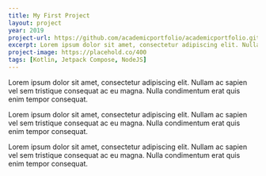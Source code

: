 ```yaml
---
title: My First Project
layout: project
year: 2019
project-url: https://github.com/academicportfolio/academicportfolio.github.io
excerpt: Lorem ipsum dolor sit amet, consectetur adipiscing elit. Nullam ac sapien vel sem tristique consequat ac eu magna. Nulla condimentum erat quis enim tempor consequat.
project-image: https://placehold.co/400
tags: [Kotlin, Jetpack Compose, NodeJS]
---
```


Lorem ipsum dolor sit amet, consectetur adipiscing elit. Nullam ac sapien vel sem tristique consequat ac eu magna. Nulla condimentum erat quis enim tempor consequat.

Lorem ipsum dolor sit amet, consectetur adipiscing elit. Nullam ac sapien vel sem tristique consequat ac eu magna. Nulla condimentum erat quis enim tempor consequat.

Lorem ipsum dolor sit amet, consectetur adipiscing elit. Nullam ac sapien vel sem tristique consequat ac eu magna. Nulla condimentum erat quis enim tempor consequat.